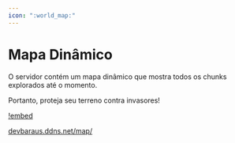 ```yaml
---
icon: ":world_map:"
---
```


# Mapa Dinâmico

O servidor contém um mapa dinâmico que mostra todos os chunks explorados até o momento.

Portanto, proteja seu terreno contra invasores!



[!embed](https://devbaraus.ddns.net/map/)

[devbaraus.ddns.net/map/](https://devbaraus.ddns.net/map/)